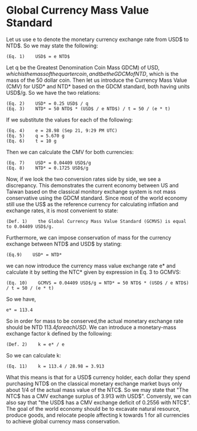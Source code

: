# Global Currency Mass Value Standard

Let us use e to denote the monetary currency exchange rate from USD$ to NTD$. So we may state the following:
  ```
  (Eq. 1)    USD$ = e NTD$
  ```
Let q be the Greatest Denomination Coin Mass GDCM) of USD$, which is the mass of the quarter coin, and t be the GDCM of NTD$, which is the mass of the 50 dollar coin. Then let us introduce the Currency Mass Value (CMV) for USD* and NTD* based on the GDCM standard, both having units USD$/g. So we have the two relations:
  ```
  (Eq. 2)    USD* = 0.25 USD$ / q
  (Eq. 3)    NTD* = 50 NTD$ * (USD$ / e NTD$) / t = 50 / (e * t)
  ```
If we substitute the values for each of the following:
  ```
  (Eq. 4)    e = 28.98 (Sep 21, 9:29 PM UTC)
  (Eq. 5)    q = 5.670 g
  (Eq. 6)    t = 10 g
  ```
Then we can calculate the CMV for both currencies:
  ```
  (Eq. 7)    USD* = 0.04409 USD$/g
  (Eq. 8)    NTD* = 0.1725 USD$/g
  ```
Now, if we look the two conversion rates side by side, we see a discrepancy. This demonstrates the current economy between US and Taiwan based on the classical monitory exchange system is not mass conservative using the GDCM standard. Since most of the world economy still use the US$ as the reference currency for calculating inflation and exchange rates, it is most convenient to state:
  ```
  (Def. 1)    the Global Currency Mass Value Standard (GCMVS) is equal to 0.04409 USD$/g.
  ```
Furthermore, we can impose conservation of mass for the currency exchange between NTD$ and USD$ by stating:
  ```
  (Eq.9)    USD* = NTD*
  ```
we can now introduce the currency mass value exchange rate e* and calculate  it by setting the NTC* given by expression in Eq. 3 to GCMVS:
  ```
  (Eq. 10)    GCMVS = 0.04409 USD$/g = NTD* = 50 NTD$ * (USD$ / e NTD$) / t = 50 / (e * t)
  ```
So we have,
  ```
  e* = 113.4
  ```
So in order for mass to be conserved,the actual monetary exchange rate should be NTD $113.4 for each USD$. We can introduce a monetary-mass exchange factor k defined by the following:
  ```
  (Def. 2)    k = e* / e
  ```
So we can calculate k:
  ```
  (Eq. 11)    k = 113.4 / 28.98 = 3.913
  ```
What this means is that for a USD$ currency holder, each dollar they spend purchasing NTD$ on the classical monetary exchange market buys only  about 1/4 of the actual mass value of the NTC$. So we may state that "The NTC$ has a CMV exchange surplus of 3.913 with USD$". Conversly, we can also say that "the USD$ has a CMV exchange deficit of 0.2556 with NTC$". The goal of the world economy should be to excavate natural resource, produce goods, and relocate people affecting k towards 1 for all currencies to achieve global currency mass conservation.
